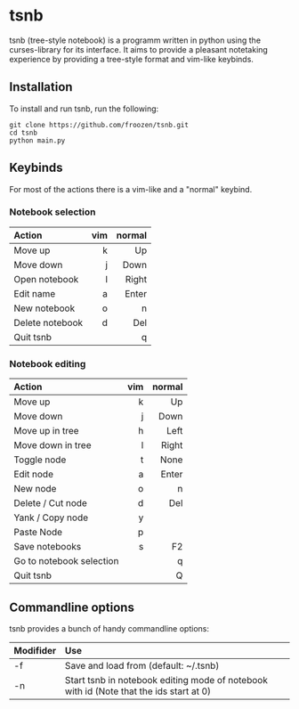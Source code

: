 # tsnb

tsnb (tree-style notebook) is a programm written in python using the curses-library for its interface. It aims to provide a pleasant notetaking experience by providing a tree-style format and vim-like keybinds.

## Installation

To install and run tsnb, run the following:

    git clone https://github.com/froozen/tsnb.git
    cd tsnb
    python main.py    

## Keybinds

For most of the actions there is a vim-like and a "normal" keybind.

### Notebook selection

| Action              | vim | normal |
| :------------------ | --: | -----: |
| Move up             | k   | Up     |
| Move down           | j   | Down   |
| Open notebook       | l   | Right  |
| Edit name           | a   | Enter  |
| New notebook        | o   | n      |
| Delete notebook     | d   | Del    |
| Quit tsnb           |     | q      |

### Notebook editing

| Action                   | vim | normal |
| :----------------------- | --: | -----: |
| Move up                  | k   | Up     |
| Move down                | j   | Down   |
| Move up in tree          | h   | Left   |
| Move down in tree        | l   | Right  |
| Toggle node              | t   | None   |
| Edit node                | a   | Enter  |
| New node                 | o   | n      |
| Delete / Cut node        | d   | Del    |
| Yank / Copy node         | y   |        |
| Paste Node               | p   |        |
| Save notebooks           | s   | F2     |
| Go to notebook selection |     | q      |
| Quit tsnb                |     | Q      |

## Commandline options

tsnb provides a bunch of handy commandline options:

| Modifider        | Use                                                                                                  |
| :--------------- | :--------------------------------------------------------------------------------------------------- |
| -f <filename>    | Save and load from <filename> (default: ~/.tsnb)                                                     |
| -n <notebook id> | Start tsnb in notebook editing mode of notebook with id <notebook id> (Note that the ids start at 0) |

